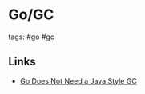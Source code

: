 # Go/GC

tags: #go  #gc

## Links

- [Go Does Not Need a Java Style GC](https://itnext.io/go-does-not-need-a-java-style-gc-ac99b8d26c60)